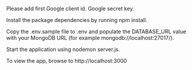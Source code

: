 Please add first
Google client id.
Google secret key.


Install the package dependencies by running npm install.

Copy the .env.sample file to .env and populate the DATABASE_URL value with your MongoDB URL (for example mongodb://localhost:27017/).

Start the application using nodemon server.js.

To view the app, browse to http://localhost:3000

